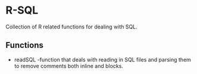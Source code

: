 # R-SQL

Collection of R related functions for dealing with SQL.

## Functions
* readSQL -function that deals with reading in SQL files and parsing them to remove comments both inline and blocks.
